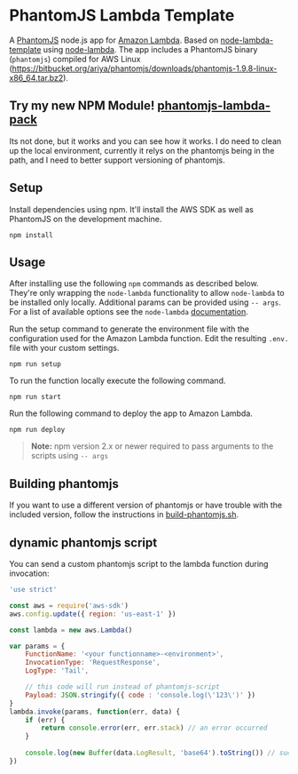 # PhantomJS Lambda Template

A [PhantomJS](http://phantomjs.org/) node.js app for [Amazon Lambda](http://aws.amazon.com/lambda/). Based on [node-lambda-template](https://github.com/rebelmail/node-lambda-template) using [node-lambda](https://github.com/rebelmail/node-lambda). The app includes a PhantomJS binary (`phantomjs`) compiled for AWS Linux (https://bitbucket.org/ariya/phantomjs/downloads/phantomjs-1.9.8-linux-x86_64.tar.bz2).

## Try my new NPM Module!  [phantomjs-lambda-pack](https://github.com/justengland/phantomjs-lambda-pack)
Its not done, but it works and you can see how it works. I do need to clean up the local environment, currently it relys on the phantomjs being in the path, and I need to better support versioning of phantomjs.

## Setup

Install dependencies using npm. It'll install the AWS SDK as well as PhantomJS on the development machine.

```shell
npm install
```

## Usage

After installing use the following `npm` commands as described below. They're only wrapping the `node-lambda` functionality to allow `node-lambda` to be installed only locally. Additional params can be provided using `-- args`. For a list of available options see the `node-lambda` [documentation](https://github.com/RebelMail/node-lambda).

Run the setup command to generate the environment file with the configuration used for the Amazon Lambda function. Edit the resulting `.env.` file with your custom settings.
```shell
npm run setup
```

To run the function locally execute the following command.
```shell
npm run start
```

Run the following command to deploy the app to Amazon Lambda. 
```shell
npm run deploy
```

> **Note:** npm version 2.x or newer required to pass arguments to the scripts using `-- args`

## Building phantomjs

If you want to use a different version of phantomjs or have trouble with the included version, follow the instructions in [build-phantomjs.sh](build-phantomjs.sh).

## dynamic phantomjs script

You can send a custom phantomjs script to the lambda function during invocation:

```javascript
'use strict'

const aws = require('aws-sdk')
aws.config.update({ region: 'us-east-1' })

const lambda = new aws.Lambda()

var params = {
    FunctionName: '<your functionname>-<environment>',
    InvocationType: 'RequestResponse',
    LogType: 'Tail',

    // this code will run instead of phantomjs-script
    Payload: JSON.stringify({ code : 'console.log(\'123\')' })
}
lambda.invoke(params, function(err, data) {
    if (err) {
        return console.error(err, err.stack) // an error occurred
    }
    
    console.log(new Buffer(data.LogResult, 'base64').toString()) // successful response
})

```
